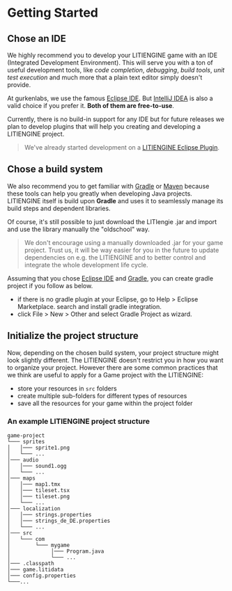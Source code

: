 # Getting Started

## Chose an IDE

We highly recommend you to develop your LITIENGINE game with an IDE \(Integrated Development Environment\). This will serve you with a ton of useful development tools, like _code completion_, _debugging_, _build tools_, _unit test execution_ and much more that a plain text editor simply doesn't provide.

At gurkenlabs, we use the famous [Eclipse IDE](https://www.eclipse.org/downloads/packages/release/kepler/sr1/eclipse-ide-java-developers). But [IntelliJ IDEA](https://www.jetbrains.com/idea/) is also a valid choice if you prefer it. **Both of them are free-to-use**.

Currently, there is no build-in support for any IDE but for future releases we plan to develop plugins that will help you creating and developing a LITIENGINE project.

> We've already started development on a [LITIENGINE Eclipse Plugin](https://github.com/gurkenlabs/litiengine-eclipse-plugin).

## Chose a build system

We also recommend you to get familiar with [Gradle](https://gradle.org/) or [Maven](https://maven.apache.org/) because these tools can help you greatly when developing Java projects. LITIENGINE itself is build upon **Gradle** and uses it to seamlessly manage its build steps and dependent libraries.

Of course, it's still possible to just download the LITIengie .jar and import and use the library manually the "oldschool" way.

> We don't encourage using a manually downloaded .jar for your game project. Trust us, it will be way easier for you in the future to update dependencies on e.g. the LITIENGINE and to better control and integrate the whole development life cycle.

Assuming that you chose [Eclipse IDE](https://www.eclipse.org/downloads/packages/release/kepler/sr1/eclipse-ide-java-developers) and [Gradle](https://gradle.org/), you can create gradle project if you follow as below.
* if there is no gradle plugin at your Eclipse, go to Help > Eclipse Marketplace. search and install gradle integration. 
* click File > New > Other and select Gradle Project as wizard.

## Initialize the project structure

Now, depending on the chosen build system, your project structure might look slightly different. The LITIENGINE doesn't restrict you in how you want to organize your project. However there are some common practices that we think are useful to apply for a Game project with the LITIENGINE:

* store your resources in `src` folders
* create multiple sub-folders for different types of resources
* save all the resources for your game within the project folder

### An example LITIENGINE project structure

```text
game-project
└─── sprites
│   │─── sprite1.png
│   └─── ...
│─── audio
│   │─── sound1.ogg
│   └─── ...
│─── maps
│   │─── map1.tmx
│   │─── tileset.tsx
│   │─── tileset.png
│   └─── ...
│─── localization
│   │─── strings.properties
│   │─── strings_de_DE.properties
│   └─── ...
│─── src
│   └─── com
│        └─── mygame
│             │─── Program.java
│             └─── ...
│─── .classpath
│─── game.litidata
│─── config.properties
└───...
```

